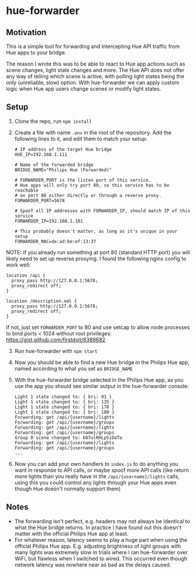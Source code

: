 hue-forwarder
=============

Motivation
----------

This is a simple tool for forwarding and intercepting Hue API traffic from Hue
apps to your bridge.

The reason I wrote this was to be able to react to Hue app actions such as
scene changes, light state changes and more. The Hue API does not offer any way
of telling which scene is active, with polling light states being the only
(unreliable, slow) option. With hue-forwarder we can apply custom logic when
Hue app users change scenes or modify light states.

Setup
-----

1. Clone the repo, run `npm install`
2. Create a file with name `.env` in the root of the repository.
   Add the following lines to it, and edit them to match your setup:

   ```
   # IP address of the target Hue bridge
   HUE_IP=192.168.1.111

   # Name of the forwarded bridge
   BRIDGE_NAME="Philips Hue (Forwarded)"

   # FORWARDER_PORT is the listen port of this service.
   # Hue apps will only try port 80, so this service has to be reachable
   # on port 80 either directly or through a reverse proxy.
   FORWARDER_PORT=5678

   # Spoof all IP addresses with FORWARDER_IP, should match IP of this service
   FORWARDER_IP=192.168.1.101

   # This probably doesn't matter, as long as it's unique in your setup
   FORWARDER_MAC=de:ad:be:ef:13:37
   ```

  NOTE: If you already run something at port 80 (standard HTTP port) you will
  likely need to set up reverse proxying. I found the following nginx config
  to work well:

  ```
  location /api {
    proxy_pass http://127.0.0.1:5678;
    proxy_redirect off;
  }

  location /description.xml {
    proxy_pass http://127.0.0.1:5678;
    proxy_redirect off;
  }
  ```

  If not, just set `FORWARDER_PORT` to 80 and use setcap to allow node processes to bind
  ports < 1024 without root privileges:
  https://gist.github.com/firstdoit/6389682

3. Run hue-forwarder with `npm start`
4. Now you should be able to find a new Hue bridge in the Philips Hue app,
   named according to what you set as `BRIDGE_NAME`
5. With the hue-forwarder bridge selected in the Philips Hue app, as you use
   the app you should see similar output in the hue-forwarder console:

   ```
   Light 1 state changed to: { bri: 91 }
   Light 1 state changed to: { bri: 135 }
   Light 1 state changed to: { bri: 178 }
   Light 1 state changed to: { bri: 180 }
   Forwarding: get /api/{username}/lights
   Forwarding: get /api/{username}/groups
   Forwarding: get /api/{username}/lights
   Forwarding: get /api/{username}/groups
   Group 0 scene changed to: bO7ulRHLp5iDaTo
   Forwarding: get /api/{username}/lights
   Forwarding: get /api/{username}/groups
   ...
   ```

6. Now you can add your own handlers to `index.js` to do anything you want in
   response to API calls, or maybe spoof more API calls (like return more
   lights than you really have in the `/api/{username}/lights` calls, using this
   you could control any lights through your Hue apps even though Hue doesn't
   normally support them)

Notes
-----

* The forwarding isn't perfect, e.g. headers may not always be identical to
  what the Hue bridge returns. In practice I have found out this doesn't matter
  with the official Philips Hue app at least.
* For whatever reason, latency seems to play a huge part when using the
  official Philips Hue app. E.g. adjusting brightness of light groups with many
  lights was extremely slow in trials where I ran hue-forwarder over WiFi, but
  flawless when I switched to wired. This occurred even though network latency
  was nowhere near as bad as the delays caused.
